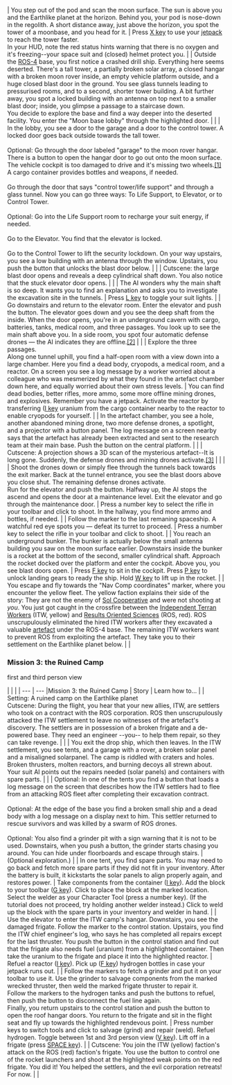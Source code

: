 | You step out of the pod and scan the moon surface. The sun is above you and the Earthlike planet at the horizon. Behind you, your pod is nose-down in the regolith. A short distance away, just above the horizon, you spot the tower of a moonbase, and you head for it. | Press [X key](https://spaceengineers.wiki.gg/wiki/Key_Bindings "Key Bindings") to use your [jetpack](https://spaceengineers.wiki.gg/wiki/Jetpack "Jetpack") to reach the tower faster.  <br>In your HUD, note the red status hints warning that there is no oxygen and it's freezing--your space suit and (closed) helmet protect you. |
| Outside the [ROS-4](https://spaceengineers.wiki.gg/wiki/Results_Oriented_Sciences_\(R.O.S.\) "Results Oriented Sciences (R.O.S.)") base, you first notice a crashed drill ship. Everything here seems deserted. There's a tall tower, a partially broken solar array, a closed hangar with a broken moon rover inside, an empty vehicle platform outside, and a huge closed blast door in the ground. You see glass tunnels leading to pressurised rooms, and to a second, shorter tower building. A bit further away, you spot a locked building with an antenna on top next to a smaller blast door; inside, you glimpse a passage to a staircase down.  <br>You decide to explore the base and find a way deeper into the deserted facility. You enter the "Moon base lobby" through the highlighted door. |     |
| In the lobby, you see a door to the garage and a door to the control tower. A locked door goes back outside towards the tall tower.<br><br>Optional: Go through the door labeled "garage" to the moon rover hangar. There is a button to open the hangar door to go out onto the moon surface. The vehicle cockpit is too damaged to drive and it's missing two wheels.[\[1\]](#cite_note-1) A cargo container provides bottles and weapons, if needed.<br><br>Go through the door that says "control tower/life support" and through a glass tunnel. Now you can go three ways: To Life Support, to Elevator, or to Control Tower.<br><br>Optional: Go into the Life Support room to recharge your suit energy, if needed.<br><br>Go to the Elevator. You find that the elevator is locked.<br><br>Go to the Control Tower to lift the security lockdown. On your way upstairs, you see a low building with an antenna through the window. Upstairs, you push the button that unlocks the blast door below. |     |
| Cutscene: the large blast door opens and reveals a deep cylindrical shaft down. You also notice that the stuck elevator door opens. |     |
| The AI wonders why the main shaft is so deep. It wants you to find an explanation and asks you to investigate the excavation site in the tunnels. | Press [L key](https://spaceengineers.wiki.gg/wiki/Key_Bindings "Key Bindings") to toggle your suit lights. |
| Go downstairs and return to the elevator room. Enter the elevator and push the button. The elevator goes down and you see the deep shaft from the inside. When the door opens, you're in an underground cavern with cargo, batteries, tanks, medical room, and three passages. You look up to see the main shaft above you. In a side room, you spot four automatic defense drones — the AI indicates they are offline.[\[2\]](#cite_note-2) |     |
| Explore the three passages.  <br>Along one tunnel uphill, you find a half-open room with a view down into a large chamber. Here you find a dead body, cryopods, a medical room, and a reactor. On a screen you see a log message by a worker worried about a colleague who was mesmerized by what they found in the artefact chamber down here, and equally worried about their own stress levels. | You can find dead bodies, better rifles, more ammo, some more offline mining drones, and explosives. Remember you have a jetpack. Activate the reactor by transferring ([I key](https://spaceengineers.wiki.gg/wiki/Key_Bindings "Key Bindings") uranium from the cargo container nearby to the reactor to enable cryopods for yourself. |
| In the artefact chamber, you see a hole, another abandoned mining drone, two more defense drones, a spotlight, and a projector with a button panel. The log message on a screen nearby says that the artefact has already been extracted and sent to the research team at their main base. Push the button on the central platform. |     |
| Cutscene: A projection shows a 3D scan of the mysterious artefact--It is long gone. Suddenly, the defense drones and mining drones activate.[\[3\]](#cite_note-3) |     |     |
| Shoot the drones down or simply flee through the tunnels back towards the exit marker. Back at the tunnel entrance, you see the blast doors above you close shut. The remaining defense drones activate.  <br>Run for the elevator and push the button. Halfway up, the AI stops the ascend and opens the door at a maintenance level. Exit the elevator and go through the maintenance door. | Press a number key to select the rifle in your toolbar and click to shoot. In the hallway, you find more ammo and bottles, if needed. |
| Follow the marker to the last remaning spaceship. A watchful red eye spots you — defeat its turret to proceed. | Press a number key to select the rifle in your toolbar and click to shoot. |
| You reach an underground bunker. The bunker is actually below the small antenna building you saw on the moon surface earlier. Downstairs inside the bunker is a rocket at the bottom of the second, smaller cylindrical shaft. Approach the rocket docked over the platform and enter the cockpit. Above you, you see blast doors open. | Press [F key](https://spaceengineers.wiki.gg/wiki/Key_Bindings "Key Bindings") to sit in the cockpit. Press [P key](https://spaceengineers.wiki.gg/wiki/Key_Bindings "Key Bindings") to unlock landing gears to ready the ship. Hold [W key](https://spaceengineers.wiki.gg/wiki/Key_Bindings "Key Bindings") to lift up in the rocket. |
| You escape and fly towards the "Nav Comp coordinates" marker, where you encounter the yellow fleet. The yellow faction explains their side of the story: They are not the enemy of [Sol Cooperative](https://spaceengineers.wiki.gg/wiki/Sol_Cooperative "Sol Cooperative") and were not shooting at _you_. You just got caught in the crossfire between the [Independent Terran Workers](https://spaceengineers.wiki.gg/wiki/Independent_Terran_Workers "Independent Terran Workers") (ITW, yellow) and [Results Oriented Sciences](https://spaceengineers.wiki.gg/wiki/Results_Oriented_Sciences_\(R.O.S.\) "Results Oriented Sciences (R.O.S.)") (ROS, red). ROS unscrupulously eliminated the hired ITW workers after they excavated a valuable [artefact](https://spaceengineers.wiki.gg/wiki/Monolith "Monolith") under the ROS-4 base. The remaining ITW workers want to prevent ROS from exploiting the artefact. They take you to their settlement on the Earthlike planet below. |     |

### Mission 3: the Ruined Camp

first and third person view

|     |     |
| --- | --- |Mission 3: the Ruined Camp
| Story | Learn how to... |
| Setting: A ruined camp on the Earthlike planet  <br>Cutscene: During the flight, you hear that your new allies, ITW, are settlers who took on a contract with the ROS corporation. ROS then unscrupulously attacked the ITW settlement to leave no witnesses of the artefact's discovery. The settlers are in possession of a broken frigate and a de-powered base. They need an engineer --you-- to help them repair, so they can take revenge. |     |
| You exit the drop ship, which then leaves. In the ITW settlement, you see tents, and a garage with a rover, a broken solar panel and a misaligned solarpanel. The camp is riddled with craters and holes. Broken thrusters, molten reactors, and burning decoys all strewn about. Your suit AI points out the repairs needed (solar panels) and containers with spare parts. |     |
| Optional: In one of the tents you find a button that loads a log message on the screen that describes how the ITW settlers had to flee from an attacking ROS fleet after completing their excavation contract.<br><br>Optional: At the edge of the base you find a broken small ship and a dead body with a log message on a display next to him. This settler returned to rescue survivors and was killed by a swarm of ROS drones.<br><br>Optional: You also find a grinder pit with a sign warning that it is not to be used. Downstairs, when you push a button, the grinder starts chasing you around. You can hide under floorboards and escape through stairs. | (Optional exploration.) |
| In one tent, you find spare parts. You may need to go back and fetch more spare parts if they did not fit in your inventory. After the battery is built, it kickstarts the solar panels to align properly again, and restores power. | Take components from the container ([I key](https://spaceengineers.wiki.gg/wiki/Key_Bindings "Key Bindings")). Add the block to your toolbar ([G key](https://spaceengineers.wiki.gg/wiki/Key_Bindings "Key Bindings")). Click to place the block at the marked location. Select the welder as your Character Tool (press a number key). (If the tutorial does not proceed, try holding another welder instead.) Click to weld up the block with the spare parts in your inventory and welder in hand. |
| Use the elevator to enter the ITW camp's hangar. Downstairs, you see the damaged frigate. Follow the marker to the control station. Upstairs, you find the ITW chief engineer's log, who says he has completed all repairs except for the last thruster. You push the button in the control station and find out that the frigate also needs fuel (uranium) from a highlighted container. Then take the uranium to the frigate and place it into the highlighted reactor. | Refuel a reactor ([I key](https://spaceengineers.wiki.gg/wiki/Key_Bindings "Key Bindings")). Pick up ([F key](https://spaceengineers.wiki.gg/wiki/Key_Bindings "Key Bindings")) hydrogen bottles in case your jetpack runs out. |
| Follow the markers to fetch a grinder and put it on your toolbar to use it. Use the grinder to salvage components from the marked wrecked thruster, then weld the marked frigate thruster to repair it.  <br>Follow the markers to the hydrogen tanks and push the buttons to refuel, then push the button to disconnect the fuel line again.  <br>Finally, you return upstairs to the control station and push the button to open the roof hangar doors. You return to the frigate and sit in the flight seat and fly up towards the highlighted rendevous point. | Press number keys to switch tools and click to salvage (grind) and repair (weld). Refuel hydrogen. Toggle between 1st and 3rd person view ([V key](https://spaceengineers.wiki.gg/wiki/Key_Bindings "Key Bindings")). Lift off in a frigate (press [SPACE key](https://spaceengineers.wiki.gg/wiki/Key_Bindings "Key Bindings")). |
| Cutscene: You join the ITW (yellow) faction's attack on the ROS (red) faction's frigate. You use the button to control one of the rocket launchers and shoot at the highlighted weak points on the red frigate. You did it! You helped the settlers, and the evil corporation retreats! For now. |     |
